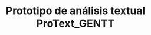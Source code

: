 ---
id: gt-textual-prototipo
title: Prototipo de análisis textual ProText_GENTT 
sidebar_position: 3
tags:
  - Demo
  - Getting started
description: Con el objetivo de mejorar la comprensibilidad de los textos y sugerir el diseño de la formación para los (futuros) profesionales, el grupo de investigación Gentt desarrolló una investigación cualitativa que combinaba los Focus group y las encuestas a los profesionales implicados.
---